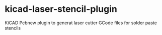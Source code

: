 # kicad-laser-stencil-plugin
KiCAD Pcbnew plugin to generat laser cutter GCode files for solder paste stencils
